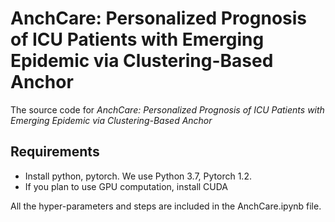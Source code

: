 # AnchCare: Personalized Prognosis of ICU Patients with Emerging Epidemic via Clustering-Based Anchor

The source code for *AnchCare: Personalized Prognosis of ICU Patients with Emerging Epidemic via Clustering-Based Anchor*

## Requirements
- Install python, pytorch. We use Python 3.7, Pytorch 1.2.
- If you plan to use GPU computation, install CUDA

All the hyper-parameters and steps are included in the AnchCare.ipynb file.
